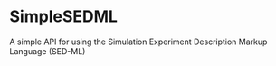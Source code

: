 # SimpleSEDML
A simple API for using the Simulation Experiment Description Markup Language (SED-ML)
